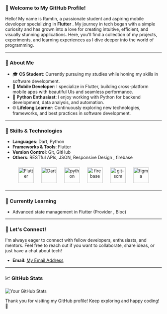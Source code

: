 ### 🌟 Welcome to My GitHub Profile!

Hello! My name is Ramtin, a passionate student and aspiring mobile developer specializing in **Flutter** . My journey in tech began with a simple curiosity and has grown into a love for creating intuitive, efficient, and visually stunning applications. Here, you'll find a collection of my projects, experiments, and learning experiences as I dive deeper into the world of programming.

---

### 🚀 About Me

- 🎓 **CS Student**: Currently pursuing my studies while honing my skills in software development.
- 📱 **Mobile Developer**: I specialize in Flutter, building cross-platform mobile apps with beautiful UIs and seamless performance.
- 🐍 **Python Enthusiast**: I enjoy working with Python for backend development, data analysis, and automation.
- 🌐 **Lifelong Learner**: Continuously exploring new technologies, frameworks, and best practices in software development.

---

### 🔧 Skills & Technologies

- **Languages**: Dart, Python
- **Frameworks & Tools**: Flutter
- **Version Control**: Git, GitHub
- **Others**: RESTful APIs, JSON, Responsive Design , firebase
 
<div align="center">  
<img style="margin: 10px" src="https://profilinator.rishav.dev/skills-assets/flutterio-icon.svg" alt="Flutter" height="50" />  
<img style="margin: 10px" src="https://profilinator.rishav.dev/skills-assets/dartlang-icon.svg" alt="Dart" height="50" />  
<img style="margin: 10px" src="https://profilinator.rishav.dev/skills-assets/python-original.svg" alt="python" height="50" />  
<img style="margin: 10px" src="https://profilinator.rishav.dev/skills-assets/firebase.png" alt="firebase" height="50" /> 
<img style="margin: 10px" src="https://profilinator.rishav.dev/skills-assets/git-scm-icon.svg" alt="git-scm" height="50" />  
<img style="margin: 10px" src="https://profilinator.rishav.dev/skills-assets/figma-icon.svg" alt="figma" height="50" />  
</div>

</td><td valign="top" width="33%">


---

### 🌱 Currently Learning

- Advanced state management in Flutter (Provider , Bloc)

---

### 💬 Let's Connect!

I'm always eager to connect with fellow developers, enthusiasts, and mentors. Feel free to reach out if you want to collaborate, share ideas, or just have a chat about tech!

- **Email**: [My Email Address](mailto:ramtin.bor7hp@gmail.com)


---

### 📈 GitHub Stats

![Your GitHub Stats](https://github-readme-stats.vercel.app/api?username=ramtinboreili&show_icons=true&theme=radical)

Thank you for visiting my GitHub profile! Keep exploring and happy coding! 🚀

